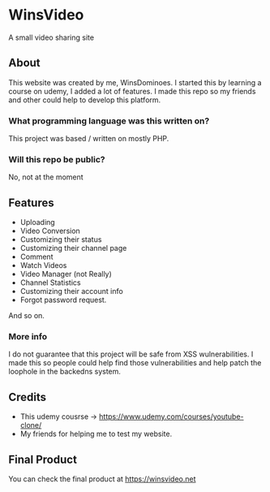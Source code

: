 # WinsVideo

A small video sharing site

## About

This website was created by me, WinsDominoes. I started this by learning a course on udemy, I added a lot of features. I made this repo so my friends and other could help to develop this platform.

### What programming language was this written on?

This project was based / written on mostly PHP.

### Will this repo be public?

No, not at the moment

## Features

- Uploading
- Video Conversion
- Customizing their status
- Customizing their channel page
- Comment
- Watch Videos
- Video Manager (not Really)
- Channel Statistics
- Customizing their account info
- Forgot password request. 

And so on.

### More info

I do not guarantee that this project will be safe from XSS wulnerabilities. I made this so people could help find those vulnerabilities and help patch the loophole in the backedns system. 

## Credits

- This udemy cousrse -> https://www.udemy.com/courses/youtube-clone/
- My friends for helping me to test my website. 

## Final Product

You can check the final product at https://winsvideo.net

